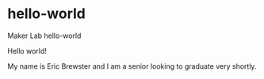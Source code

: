 # hello-world
Maker Lab   hello-world

Hello world!

My name is Eric Brewster and I am a senior looking to graduate very shortly. 
